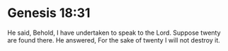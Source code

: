 # Genesis 18:31

He said, Behold, I have undertaken to speak to the Lord. Suppose twenty are found there. He answered, For the sake of twenty I will not destroy it.
